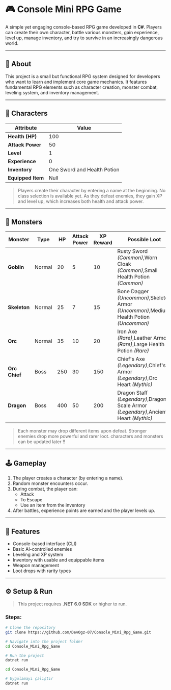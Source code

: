 # 🎮 Console Mini RPG Game

A simple yet engaging console-based RPG game developed in **C#**. Players can create their own character, battle various monsters, gain experience, level up, manage inventory, and try to survive in an increasingly dangerous world.

---

## 🧠 About

This project is a small but functional RPG system designed for developers who want to learn and implement core game mechanics. It features fundamental RPG elements such as character creation, monster combat, leveling system, and inventory management.

---

## 🧙 Characters

| Attribute        | Value                       |
|------------------|--------------------------   |
| **Health (HP)**  | 100                         |
| **Attack Power** | 50                          |
| **Level**        | 1                           |
| **Experience**   | 0                           |
| **Inventory**    | One Sword and Health Potion |
| **Equipped Item**| Null                        |

> Players create their character by entering a name at the beginning. No class selection is available yet. As they defeat enemies, they gain XP and level up, which increases both health and attack power.

---

## 👹 Monsters

| Monster        | Type   | HP   | Attack Power | XP Reward | Possible Loot                                                                                        |
|----------------|--------|------|---------------|------------|----------------------------------------------------------------------------------------------------|
| **Goblin**     | Normal | 20   | 5             | 10         | Rusty Sword *(Common)*,Worn Cloak *(Common)*,Small Health Potion *(Common)*                        |
| **Skeleton**   | Normal | 25   | 7             | 15         | Bone Dagger *(Uncommon)*,Skeleton Armor *(Uncommon)*,Medium Health Potion *(Uncommon)*             |
| **Orc**        | Normal | 35   | 10            | 20         | Iron Axe *(Rare)*,Leather Armor *(Rare)*,Large Health Potion *(Rare)*                              |
| **Orc Chief**  | Boss   | 250  | 30            | 150        | Chief's Axe *(Legendary)*,Chief's Armor *(Legendary)*,Orc Heart *(Mythic)*                         |
| **Dragon**     | Boss   | 400  | 50            | 200        | Dragon Staff *(Legendary)*,Dragon Scale Armor *(Legendary)*,Ancient Heart *(Mythic)*               |

> Each monster may drop different items upon defeat. Stronger enemies drop more powerful and rarer loot.
> characters and monsters can be updated later !!

---

## 🕹️ Gameplay

1. The player creates a character (by entering a name).
2. Random monster encounters occur.
3. During combat, the player can:
   - Attack
   - To Escape
   - Use an item from the inventory
4. After battles, experience points are earned and the player levels up.

---

## 🧪 Features

- Console-based interface (CLI)
- Basic AI-controlled enemies
- Leveling and XP system
- Inventory with usable and equippable items
- Weapon management
- Loot drops with rarity types

---

## ⚙️ Setup & Run

> This project requires **.NET 6.0 SDK** or higher to run.

### Steps:

```bash
# Clone the repository
git clone https://github.com/DevOgz-07/Console_Mini_Rpg_Game.git

# Navigate into the project folder
cd Console_Mini_Rpg_Game

# Run the project
dotnet run

cd Console_Mini_Rpg_Game

# Uygulamayı çalıştır
dotnet run

